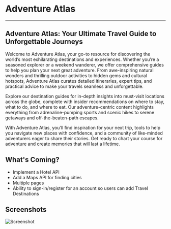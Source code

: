 # Adventure Atlas

---

## Adventure Atlas: Your Ultimate Travel Guide to Unforgettable Journeys

Welcome to Adventure Atlas, your go-to resource for discovering the world’s most exhilarating destinations and experiences. Whether you’re a seasoned explorer or a weekend wanderer, we offer comprehensive guides to help you plan your next great adventure. From awe-inspiring natural wonders and thrilling outdoor activities to hidden gems and cultural hotspots, Adventure Atlas curates detailed itineraries, expert tips, and practical advice to make your travels seamless and unforgettable.

Explore our destination guides for in-depth insights into must-visit locations across the globe, complete with insider recommendations on where to stay, what to do, and where to eat. Our adventure-centric content highlights everything from adrenaline-pumping sports and scenic hikes to serene getaways and off-the-beaten-path escapes.

With Adventure Atlas, you’ll find inspiration for your next trip, tools to help you navigate new places with confidence, and a community of like-minded adventurers eager to share their stories. Get ready to chart your course for adventure and create memories that will last a lifetime.

## What's Coming?

- Implement a Hotel API
- Add a Maps API for finding cities
- Multiple pages
- Ability to sign-in/register for an account so users can add Travel Destinations

## Screenshots

![Screenshot](https://res.cloudinary.com/codelikeagirl29/image/upload/v1722615553/projects/Adventure-Atlas_khe6n9.png)

